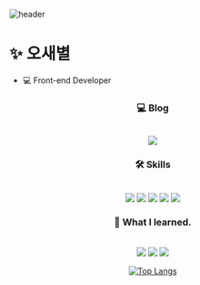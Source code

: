 ![header](https://capsule-render.vercel.app/api?type=waving&color=E3826C&height=250&section=header&text=Sae%20byeol&fontSize=90&animation=fadeIn&fontAlignY=38&desc=%20&descAlignY=62&descAlign=62)
# ✨ 오새별
- 💻 Front-end Developer
<div align="center">

 
<p align="center">
 <h3 align="center"><b>💻 Blog</b></h3>
 </br>
<img src="https://img.shields.io/badge/-velog-11B484?style=flat-square&logo=Vimeo&logoColor=white&link=https://velog.io/@toquf0797">
<br/></p>

 <p align="center">
 <h3 align="center"><b>🛠 Skills</b></h3>
  
 <br/>
 <div>
  <img src="https://img.shields.io/badge/-React-61DAFB?style=flat-square&logo=React&logoColor=white"/>
  <img src="https://img.shields.io/badge/-JavaScript-F7DF1E?style=flat-square&logo=JavaScript&logoColor=white"/>
<img src="https://img.shields.io/badge/-Html-E34F26?style=flat-square&logo=HTML5&logoColor=white"/>
<img src="https://img.shields.io/badge/-CSS-1572B6?style=flat-square&logo=CSS3&logoColor=white"/>
<img src="https://img.shields.io/badge/-MySQL-4479A1?style=flat-square&logo=MySQL&logoColor=white"/>
</br></p>
</div>
<p align="center">
 <h3 align="center"><b>🌱 What I learned.</b></h3>
 
 <br/>
  <img src="https://img.shields.io/badge/-android-3DDC84?style=flat-square&logo=Android&logoColor=white"/>
   <img src="https://img.shields.io/badge/-python-3776AB?style=flat-square&logo=Python&logoColor=white"/>
    <img src="https://img.shields.io/badge/-C-A8B9CC?style=flat-square&logo=C&logoColor=white"/>
  
</p>




[![Top Langs](https://github-readme-stats.vercel.app/api/top-langs/?username=Sae-byeol&layout=compact)](https://github.com/Sae-byeol/github-readme-stats)
</div>


